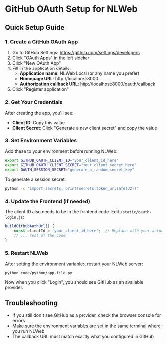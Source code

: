 # GitHub OAuth Setup for NLWeb

## Quick Setup Guide

### 1. Create a GitHub OAuth App

1. Go to GitHub Settings: https://github.com/settings/developers
2. Click "OAuth Apps" in the left sidebar
3. Click "New OAuth App"
4. Fill in the application details:
   - **Application name**: NLWeb Local (or any name you prefer)
   - **Homepage URL**: http://localhost:8000
   - **Authorization callback URL**: http://localhost:8000/oauth/callback
5. Click "Register application"

### 2. Get Your Credentials

After creating the app, you'll see:
- **Client ID**: Copy this value
- **Client Secret**: Click "Generate a new client secret" and copy the value

### 3. Set Environment Variables

Add these to your environment before running NLWeb:

```bash
export GITHUB_OAUTH_CLIENT_ID="your_client_id_here"
export GITHUB_OAUTH_CLIENT_SECRET="your_client_secret_here"
export OAUTH_SESSION_SECRET="generate_a_random_secret_key"
```

To generate a session secret:
```bash
python -c "import secrets; print(secrets.token_urlsafe(32))"
```

### 4. Update the Frontend (if needed)

The client ID also needs to be in the frontend code. Edit `/static/oauth-login.js`:

```javascript
buildGithubAuthUrl() {
    const clientId = 'your_client_id_here';  // Replace with your actual Client ID
    // ... rest of the code
}
```

### 5. Restart NLWeb

After setting the environment variables, restart your NLWeb server:
```bash
python code/python/app-file.py
```

Now when you click "Login", you should see GitHub as an available provider.

## Troubleshooting

- If you still don't see GitHub as a provider, check the browser console for errors
- Make sure the environment variables are set in the same terminal where you run NLWeb
- The callback URL must match exactly what you configured in GitHub